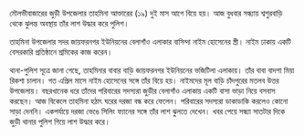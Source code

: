 মৌলভীবাজারের জুড়ী উপজেলার তাহমিনা আক্তারের (১৯) দুই মাস আগে বিয়ে হয়। আজ বুধবার সন্ধ্যায় শ্বশুরবাড়ি থেকে ঝুলন্ত অবস্থায় তাঁর লাশ উদ্ধার করে পুলিশ।

তাহমিনা উপজেলার সদর জায়ফরনগর ইউনিয়নের বেলাগাঁও এলাকার বাসিন্দা নাইম হোসেনের স্ত্রী। নাইম ঢাকায় একটি বেসরকারি প্রতিষ্ঠানে শ্রমিকের কাজ করেন।

থানা-পুলিশ সূত্রে জানা গেছে, তাহমিনার বাবার বাড়ি জায়ফরনগর ইউনিয়নের ভজিটিলা এলাকায়। তাঁর বাবা বাদশা মিয়া রিকশা চালান। গত এপ্রিল মাসে নাইম হোসেনের সঙ্গে তাঁর বিয়ে হয়। নাইমদের মূল বাড়ি চাঁদপুরের মতলব উত্তর উপজেলায়। বছরখানেক ধরে তাঁদের পরিবারের সদস্যরা জুড়ীর বেলাগাঁও এলাকায় একটি বাসা ভাড়া নিয়ে বসবাস করছেন। আজ বিকেলে তাহমিনা হঠাৎ ঘরের দরজা বন্ধ করে ফেলেন। পরিবারের সদস্যরা ডাকাডাকি করলেও কোনো সাড়া দেননি। একপর্যায়ে দরজা ভেঙে সিলিং ফ্যানের সঙ্গে তাঁর লাশ ঝুলতে দেখেন। খবর পেয়ে সন্ধ্যা সাতটার দিকে জুড়ী থানার পুলিশ গিয়ে লাশ উদ্ধার করে।
